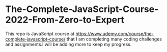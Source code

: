 # The-Complete-JavaScript-Course-2022-From-Zero-to-Expert

This repo is JavaScript course at https://www.udemy.com/course/the-complete-javascript-course/ that I am completing many coding challenges and assignments.I will be adding more to keep my progress.
